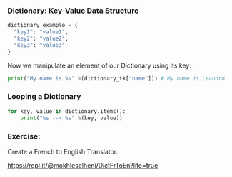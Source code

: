 ### Dictionary: Key-Value Data Structure
```python
dictionary_example = {
  "key1": "value1",
  "key2": "value2",
  "key3": "value3"
}
```

Now we manipulate an element of our Dictionary using its key:
```Python
print("My name is %s" %(dictionary_tk["name"])) # My name is Leandro
```

### Looping a Dictionary
```python
for key, value in dictionary.items():
    print("%s --> %s" %(key, value))
```

### Exercise:
Create a French to English Translator.

https://repl.it/@mokhleselheni/DictFrToEn?lite=true
